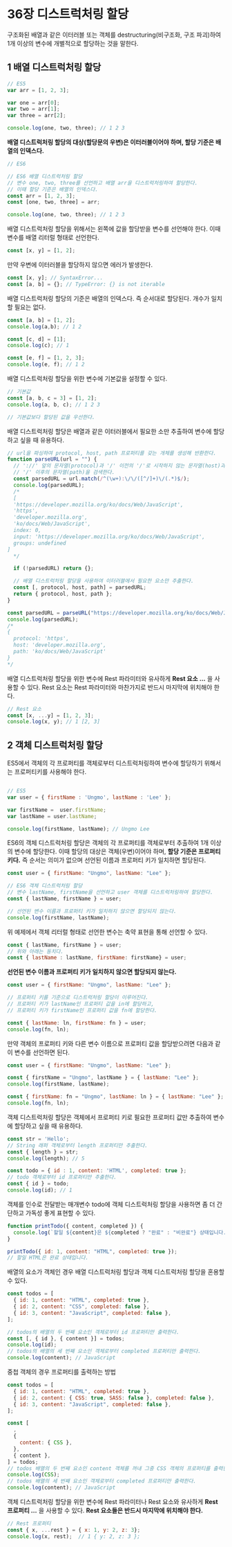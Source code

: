 # 36장 디스트럭처링 할당

구조화된 배열과 같은 이터러블 또는 객체를 destructuring(비구조화, 구조 파괴)하여 1개 이상의 변수에 개별적으로 할당하는 것을 말한다.

## 1 배열 디스트럭처링 할당

```javascript
// ES5
var arr = [1, 2, 3];

var one = arr[0];
var two = arr[1];
var three = arr[2];

console.log(one, two, three); // 1 2 3
```

**배열 디스트럭처링 할당의 대상(할당문의 우변)은 이터러블이어야 하며, 할당 기준은 배열의 인덱스다.**

```javascript
// ES6

// ES6 배열 디스트럭처링 할당
// 변수 one, two, three를 선언하고 배열 arr을 디스트럭처링하여 할당한다.
// 이때 할당 기준은 배열의 인덱스다.
const arr = [1, 2, 3];
const [one, two, three] = arr;

console.log(one, two, three); // 1 2 3
```

배열 디스트럭처링 할당을 위해서는 왼쪽에 값을 할당받을 변수를 선언해야 한다. 이때 변수를 배열 리터럴 형태로 선언한다.

```javascript
const [x, y] = [1, 2];
```

만약 우변에 이터러블을 할당하지 않으면 에러가 발생한다.

```javascript
const [x, y]; // SyntaxError...
const [a, b] = {}; // TypeError: {} is not iterable
```

배열 디스트럭처링 할당의 기준은 배열의 인덱스다. 즉 순서대로 할당된다. 개수가 일치할 필요는 없다.

```javascript
const [a, b] = [1, 2];
console.log(a,b); // 1 2

const [c, d] = [1];
console.log(c); // 1

const [e, f] = [1, 2, 3];
console.log(e, f); // 1 2
```

배열 디스트럭처링 할당을 위한 변수에 기본값을 설정할 수 있다.

```javascript
// 기본값
const [a, b, c = 3] = [1, 2];
console.log(a, b, c); // 1 2 3

// 기본값보다 할당된 값을 우선한다.
```

배열 디스트럭처링 할당은 배열과 같은 이터러블에서 필요한 소만 추출하여 변수에 할당하고 싶을 때 유용하다.

```javascript
// url을 파싱하여 protocol, host, path 프로퍼티를 갖는 개체를 생성해 반환한다.
function parseURL(url = "") {
  // '://' 앞의 문자열(protocol)과 '/' 이전의 '/'로 시작하지 않는 문자열(host)과
  // '/' 이후의 문자열(path)을 검색한다.
  const parsedURL = url.match(/^(\w+):\/\/([^/]+)\/(.*)$/);
  console.log(parsedURL);
  /*
  [
  'https://developer.mozilla.org/ko/docs/Web/JavaScript',
  'https',
  'developer.mozilla.org',
  'ko/docs/Web/JavaScript',
  index: 0,
  input: 'https://developer.mozilla.org/ko/docs/Web/JavaScript',
  groups: undefined
]
  */

  if (!parsedURL) return {};

  // 배열 디스트럭처링 할당을 사용하여 이터러블에서 필요한 요소만 추출한다.
  const [, protocol, host, path] = parsedURL;
  return { protocol, host, path };
}

const parsedURL = parseURL("https://developer.mozilla.org/ko/docs/Web/JavaScript");
console.log(parsedURL);
/*
{
  protocol: 'https',
  host: 'developer.mozilla.org',
  path: 'ko/docs/Web/JavaScript'
}
*/
```

배열 디스트럭처링 할당을 위한 변수에 Rest 파라미터와 유사하게 **Rest 요소 …** 을 사용할 수 있다. Rest 요소는 Rest 파라미터와 마찬가지로 반드시 마지막에 위치해야 한다.

```javascript
// Rest 요소
const [x, ...y] = [1, 2, 3];
console.log(x, y); // 1 [2, 3]
```

## 2 객체 디스트럭처링 할당

ES5에서 객체의 각 프로퍼티를 객체로부터 디스트럭처링하여 변수에 할당하기 위해서는 프로퍼티키를 사용해야 한다.

```javascript

// ES5
var user = { firstName : 'Ungmo', lastName : 'Lee' };

var firstName =  user.firstName;
var lastName = user.lastName;

console.log(firstName, lastName); // Ungmo Lee
```

ES6의 객체 디스트럭처링 할당은 객체의 각 프로퍼티를 객체로부터 추출하여 1개 이상의 변수에 할당한다. 이때 할당의 대상은 객체(우변)이어야 하며, **할당 기준은 프로퍼티 키다.** 즉 순서는 의미가 없으며 선언된 이름과 프로퍼티 키가 일치하면 할당된다.

```javascript
const user = { firstName: "Ungmo", lastName: "Lee" };

// ES6 객체 디스트럭처링 할당
// 변수 lastName, firstName을 선언하고 user 객체를 디스트럭처링하여 할당한다.
const { lastName, firstName } = user;

// 선언된 변수 이름과 프로퍼티 키가 일치하지 않으면 할당되지 않는다.
console.log(firstName, lastName);
```

위 예제에서 객체 리터럴 형태로 선언한 변수는 축약 표현을 통해 선언할 수 있다.

```javascript
const { lastName, firstName } = user;
// 위와 아래는 동치다.
const { lastName : lastName, firstName: firstName} = user;
```

**선언된 변수 이름과 프로퍼티 키가 일치하지 않으면 할당되지 않는다.**

```javascript
const user = { firstName: "Ungmo", lastName: "Lee" };

// 프로퍼티 키를 기준으로 디스트럭처링 할당이 이루어진다.
// 프로퍼티 키가 lastName인 프로퍼티 값을 in에 할당하고,
// 프로퍼티 키가 firstName인 프로퍼티 값을 fn에 할당한다.

const { lastName: ln, firstName: fn } = user;
console.log(fn, ln);
```

만약 객체의 프로퍼티 키와 다른 변수 이름으로 프로퍼티 값을 할당받으려면 다음과 같이 변수를 선언하면 된다.

```javascript
const user = { firstName: "Ungmo", lastName: "Lee" };

const { firstName = "Ungmo", lastName } = { lastName: "Lee" };
console.log(firstName, lastName);

const { firstName: fn = "Ungmo", lastName: ln } = { lastName: "Lee" };
console.log(fn, ln);
```

객체 디스트럭처링 할당은 객체에서 프로퍼티 키로 필요한 프로퍼티 값만 추출하여 변수에 할당하고 싶을 때 유용하다.

```javascript
const str = 'Hello';
// String 래퍼 객체로부터 length 프로퍼티만 추출한다.
const { length } = str;
console.log(length); // 5

const todo = { id : 1, content: 'HTML', completed: true };
// todo 객체로부터 id 프로퍼티만 추출한다.
const { id } = todo;
console.log(id); // 1
```

객체를 인수로 전달받는 매개변수 todo에 객체 디스트럭처링 할당을 사용하면 좀 더 간단하고 가독성 좋게 표현할 수 있다.

```javascript
function printTodo({ content, completed }) {
  console.log(`할일 ${content}은 ${completed ? "완료" : "비완료"} 상태입니다.`);
}

printTodo({ id: 1, content: "HTML", completed: true });
// 할일 HTML은 완료 상태입니다.
```

배열의 요소가 객체인 경우 배열 디스트럭처링 할당과 객체 디스트럭처링 할당을 혼용할 수 있다.

```javascript
const todos = [
  { id: 1, content: "HTML", completed: true },
  { id: 2, content: "CSS", completed: false },
  { id: 3, content: "JavaScript", completed: false },
];

// todos의 배열의 두 번째 요소인 객체로부터 id 프로퍼티만 출력한다.
const [, { id }, { content }] = todos;
console.log(id);
// todos의 배열의 세 번째 요소인 객체로부터 completed 프로퍼티만 출력한다.
console.log(content); // JavaScript
```

중첩 객체의 경우 프로퍼티를 출력하는 방법

```javascript
const todos = [
  { id: 1, content: "HTML", completed: true },
  { id: 2, content: { CSS: true, SASS: false }, completed: false },
  { id: 3, content: "JavaScript", completed: false },
];

const [
  ,
  {
    content: { CSS },
  },
  { content },
] = todos;
// todos 배열의 두 번째 요소인 content 객체를 꺼내 그중 CSS 객체의 프로퍼티를 출력한다.
console.log(CSS);
// todos 배열의 세 번째 요소인 객체로부터 completed 프로퍼티만 출력한다.
console.log(content); // JavaScript
```

객체 디스트럭처링 할당을 위한 변수에 Rest 파라미터나 Rest 요소와 유사하게 **Rest 프로퍼티 …** 을 사용할 수 있다. **Rest 요소들은 반드시 마지막에 위치해야 한다.**

```javascript
// Rest 프로퍼티
const { x, ...rest } = { x: 1, y: 2, z: 3};
console.log(x, rest);  // 1 { y: 2, z: 3 };
```